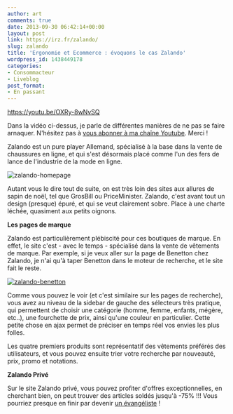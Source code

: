 ```yaml
---
author: art
comments: true
date: 2013-09-30 06:42:14+00:00
layout: post
link: https://irz.fr/zalando/
slug: zalando
title: 'Ergonomie et Ecommerce : évoquons le cas Zalando'
wordpress_id: 1438449178
categories:
- Consommacteur
- Liveblog
post_format:
- En passant
---
```


https://youtu.be/OXRy-8wNvSQ

Dans la vidéo ci-dessus, je parle de différentes manières de ne pas se faire arnaquer.  N'hésitez pas à [vous abonner à ma chaîne Youtube](https://www.youtube.com/user/lacostearthur?sub_confirmation=1). Merci !

Zalando est un pure player Allemand, spécialisé à la base dans la vente de chaussures en ligne, et qui s'est désormais placé comme l'un des fers de lance de l'industrie de la mode en ligne.<!-- more -->

![zalando-homepage](https://static.irz.fr/2013/09/zalando-homepage-640x319.png)

Autant vous le dire tout de suite, on est très loin des sites aux allures de sapin de noël, tel que GrosBill ou PriceMinister. Zalando, c'est avant tout un design (presque) épuré, et qui se veut clairement sobre. Place à une charte léchée, quasiment aux petits oignons.

**Les pages de marque**

Zalando est particulièrement plébiscité pour ces boutiques de marque. En effet, le site c'est - avec le temps - spécialisé dans la vente de vêtements de marque. Par exemple, si je veux aller sur la page de Benetton chez Zalando, je n'ai qu'à taper Benetton dans le moteur de recherche, et le site fait le reste.

[![zalando-benetton](https://static.irz.fr/2013/09/zalando-benetton-640x536.png)](https://irz.fr/recherche?q=zalando-benetton)

Comme vous pouvez le voir (et c'est similaire sur les pages de recherche), vous avez au niveau de la sidebar de gauche des sélecteurs très pratique, qui permettent de choisir une catégorie (homme, femme, enfants, mégère, etc..), une fourchette de prix, ainsi qu'une couleur en particulier. Cette petite chose en ajax permet de préciser en temps réel vos envies les plus folles.

Les quatre premiers produits sont représentatif des vêtements préférés des utilisateurs, et vous pouvez ensuite trier votre recherche par nouveauté, prix, promo et notations.

**Zalando Privé**

Sur le site Zalando privé, vous pouvez profiter d'offres exceptionnelles, en cherchant bien, on peut trouver des articles soldés jusqu'à -75% !!! Vous pourriez presque en finir par devenir [un évangéliste](http://irz.fr/oui-je-suis-un-evangeliste/) !
